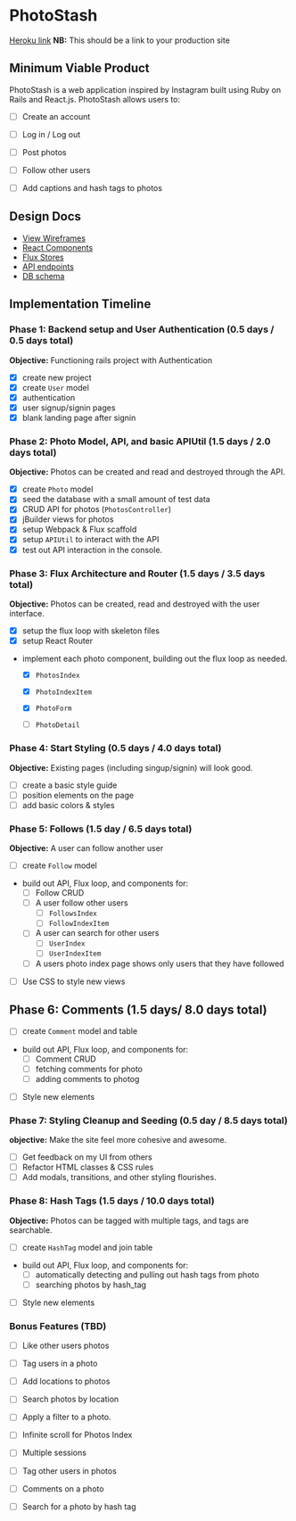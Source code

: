 # PhotoStash

[Heroku link][heroku] **NB:** This should be a link to your production site

[heroku]: http://www.herokuapp.com

## Minimum Viable Product

PhotoStash is a web application inspired by Instagram built using Ruby on Rails
and React.js. PhotoStash allows users to:

<!-- This is a Markdown checklist. Use it to keep track of your
progress. Put an x between the brackets for a checkmark: [x] -->

- [ ] Create an account
- [ ] Log in / Log out
- [ ] Post photos
- [ ] Follow other users
- [ ] Add captions and hash tags to photos


## Design Docs
* [View Wireframes][views]
* [React Components][components]
* [Flux Stores][stores]
* [API endpoints][api-endpoints]
* [DB schema][schema]

[views]: ./docs/views.md
[components]: ./docs/components.md
[stores]: ./docs/stores.md
[api-endpoints]: ./docs/api-endpoints.md
[schema]: ./docs/schema.md

## Implementation Timeline

### Phase 1: Backend setup and User Authentication (0.5 days / 0.5 days total)

**Objective:** Functioning rails project with Authentication

- [X] create new project
- [X] create `User` model
- [X] authentication
- [X] user signup/signin pages
- [X] blank landing page after signin

### Phase 2: Photo Model, API, and basic APIUtil (1.5 days / 2.0 days total)

**Objective:** Photos can be created and read and destroyed through
the API.

- [X] create `Photo` model
- [X] seed the database with a small amount of test data
- [X] CRUD API for photos (`PhotosController`)
- [X] jBuilder views for photos
- [X] setup Webpack & Flux scaffold
- [X] setup `APIUtil` to interact with the API
- [X] test out API interaction in the console.

### Phase 3: Flux Architecture and Router (1.5 days / 3.5 days total)

**Objective:** Photos can be created, read and destroyed with the
user interface.

- [X] setup the flux loop with skeleton files
- [X] setup React Router
- implement each photo component, building out the flux loop as needed.
  - [X] `PhotosIndex`
  - [X] `PhotoIndexItem`
  - [X] `PhotoForm`
  - [ ] `PhotoDetail`


### Phase 4: Start Styling (0.5 days / 4.0 days total)

**Objective:** Existing pages (including singup/signin) will look good.

- [ ] create a basic style guide
- [ ] position elements on the page
- [ ] add basic colors & styles

### Phase 5: Follows (1.5 day / 6.5 days total)

**Objective:** A user can follow another user

- [ ] create `Follow` model
- build out API, Flux loop, and components for:
  - [ ] Follow CRUD
  - [ ] A user follow other users
    - [ ] `FollowsIndex`
    - [ ] `FollowIndexItem`
  - [ ] A user can search for other users
    - [ ] `UserIndex`
    - [ ] `UserIndexItem`
  - [ ] A users photo index page shows only users that they have followed
- [ ] Use CSS to style new views

## Phase 6: Comments (1.5 days/ 8.0 days total)
- [ ] create `Comment` model and table
- build out API, Flux loop, and components for:
  - [ ] Comment CRUD
  - [ ] fetching comments for photo
  - [ ] adding comments to photog
- [ ] Style new elements



### Phase 7: Styling Cleanup and Seeding (0.5 day / 8.5 days total)

**objective:** Make the site feel more cohesive and awesome.

- [ ] Get feedback on my UI from others
- [ ] Refactor HTML classes & CSS rules
- [ ] Add modals, transitions, and other styling flourishes.
<!--  bonus -->

### Phase 8: Hash Tags (1.5 days / 10.0 days total)

**Objective:** Photos can be tagged with multiple tags, and tags are searchable.

- [ ] create `HashTag` model and join table
- build out API, Flux loop, and components for:
  - [ ] automatically detecting and pulling out hash tags from photo
  - [ ] searching photos by hash_tag
- [ ] Style new elements


### Bonus Features (TBD)
  - [ ] Like other users photos
  - [ ] Tag users in a photo
  - [ ] Add locations to photos
  - [ ] Search photos by location
  - [ ] Apply a filter to a photo.
  - [ ] Infinite scroll for Photos Index
  - [ ] Multiple sessions
  - [ ] Tag other users in photos
  - [ ] Comments on a photo
  - [ ] Search for a photo by hash tag



[phase-one]: ./docs/phases/phase1.md
[phase-two]: ./docs/phases/phase2.md
[phase-three]: ./docs/phases/phase3.md
[phase-four]: ./docs/phases/phase4.md
[phase-five]: ./docs/phases/phase5.md
